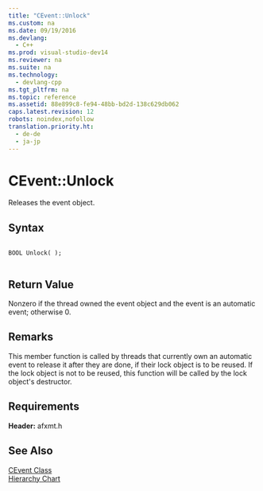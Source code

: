 ```yaml
---
title: "CEvent::Unlock"
ms.custom: na
ms.date: 09/19/2016
ms.devlang: 
  - C++
ms.prod: visual-studio-dev14
ms.reviewer: na
ms.suite: na
ms.technology: 
  - devlang-cpp
ms.tgt_pltfrm: na
ms.topic: reference
ms.assetid: 88e899c8-fe94-48bb-bd2d-138c629db062
caps.latest.revision: 12
robots: noindex,nofollow
translation.priority.ht: 
  - de-de
  - ja-jp
---
```

# CEvent::Unlock
Releases the event object.  
  
## Syntax  
  
```  
  
BOOL Unlock( );  
  
```  
  
## Return Value  
 Nonzero if the thread owned the event object and the event is an automatic event; otherwise 0.  
  
## Remarks  
 This member function is called by threads that currently own an automatic event to release it after they are done, if their lock object is to be reused. If the lock object is not to be reused, this function will be called by the lock object's destructor.  
  
## Requirements  
 **Header:** afxmt.h  
  
## See Also  
 [CEvent Class](../vs140/CEvent-Class.md)   
 [Hierarchy Chart](../vs140/Hierarchy-Chart.md)